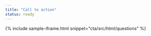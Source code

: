 ```yaml
---
title: "Call to action"
status: ready
---
```


{% include sample-iframe.html snippet="cta/src/html/questions" %}